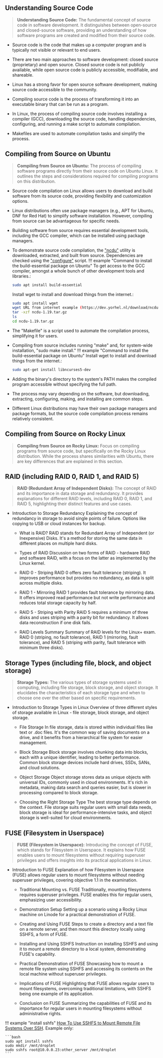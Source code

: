 ## Understanding Source Code
> **Understanding Source Code:** The fundamental concept of source code in software development. It distinguishes between open-source and closed-source software, providing an understanding of how software programs are created and modified from their source code.<br>

  - Source code is the code that makes up a computer program and is typically not visible or relevant to end users.

  - There are two main approaches to software development: closed source (proprietary) and open source. Closed source code is not publicly available, while open source code is publicly accessible, modifiable, and shareable.

  - Linux has a strong favor for open source software development, making source code accessible to the community.

  - Compiling source code is the process of transforming it into an executable binary that can be run as a program.

  - In Linux, the process of compiling source code involves installing a compiler (GCC), downloading the source code, handling dependencies, configuring, and running a make script to automate compilation.

  - Makefiles are used to automate compilation tasks and simplify the process.

## Compiling from Source on Ubuntu
> **Compiling from Source on Ubuntu:** The process of compiling software programs directly from their source code on Ubuntu Linux. It outlines the steps and considerations required for compiling programs on this distribution.<br>

  - Source code compilation on Linux allows users to download and build software from its source code, providing flexibility and customization options.

  - Linux distributions often use package managers (e.g., APT for Ubuntu, DNF for Red Hat) to simplify software installation. However, compiling from source can be advantageous for specific needs.

  - Building software from source requires essential development tools, including the GCC compiler, which can be installed using package managers.

 - To demonstrate source code compilation, the ["ncdu"](https://dev.yorhel.nl/ncdu) utility is downloaded, extracted, and built from source. Dependencies are checked using the ["configure"](https://dev.yorhel.nl/download/ncdu-1.19.tar.gz) script.
!!! example "Command to install the build-essential package on Ubuntu"
    To get access to the GCC compiler, amongst a whole bunch of other development tools and libraries.:

    ```bash
    sudo apt install build-essential
    ```
    Install wget to install and download things from the internet.:

    ```bash
    sudo apt install wget
    wget URL from internet example (https://dev.yorhel.nl/download/ncdu-1.19.tar.gz)
    tar -xzf ncdu-1.19.tar.gz
    ls
    cd ncdu-1.19.tar.gz
    ```
  - The "Makefile" is a script used to automate the compilation process, simplifying it for users.

  - Compiling from source includes running "make" and, for system-wide installation, "sudo make install."
!!! example "Command to install the build-essential package on Ubuntu"
    Install wget to install and download things from the internet.:

    ```bash
    sudo apt-get install libncurses5-dev
    ```

  - Adding the binary's directory to the system's PATH makes the compiled program accessible without specifying the full path.

  - The process may vary depending on the software, but downloading, extracting, configuring, making, and installing are common steps.

  - Different Linux distributions may have their own package managers and package formats, but the source code compilation process remains relatively consistent.

## Compiling from Source on Rocky Linux
> **Compiling from Source on Rocky Linux:** Focus on compiling programs from source code, but specifically on the Rocky Linux distribution. While the process shares similarities with Ubuntu, there are key differences that are explained in this section.<br>

## RAID (including RAID 0, RAID 1, and RAID 5)
> **RAID (Redundant Array of Independent Disks):** The concept of RAID and its importance in data storage and redundancy. It provides explanations for different RAID levels, including RAID 0, RAID 1, and RAID 5, highlighting their distinct features and use cases.<br>

- Introduction to Storage Redundancy
      Explaining the concept of redundancy in storage to avoid single points of failure. Options like copying to USB or cloud instances for backup.
    
    - What is RAID?
      RAID stands for Redundant Array of Independent (or Inexpensive) Disks. It's a method for storing the same data in different places on multiple hard disks.

    - Types of RAID
      Discussion on two forms of RAID - hardware RAID and software RAID, with a focus on the latter as implemented by the Linux kernel.

    - RAID 0 - Striping
      RAID 0 offers zero fault tolerance (striping). It improves performance but provides no redundancy, as data is split across multiple disks.

    - RAID 1 - Mirroring
      RAID 1 provides fault tolerance by mirroring data. It offers improved read performance but not write performance and reduces total storage capacity by half.

    - RAID 5 - Striping with Parity
      RAID 5 requires a minimum of three disks and uses striping with a parity bit for redundancy. It allows data reconstruction if one disk fails.

    - RAID Levels Summary
      Summary of RAID levels for the Linux+ exam. RAID 0 (striping, no fault tolerance), RAID 1 (mirroring, fault tolerance), and RAID 5 (striping with parity, fault tolerance with minimum three disks).

## Storage Types (including file, block, and object storage)
> **Storage Types:** The various types of storage systems used in computing, including file storage, block storage, and object storage. It elucidates the characteristics of each storage type and when to choose one over the other based on specific requirements.<br>


- Introduction to Storage Types in Linux
    Overview of three different styles of storage available in Linux - file storage, block storage, and object storage.

    - File Storage
      In file storage, data is stored within individual files like text or .doc files. It's the common way of saving documents on a drive, and it benefits from a hierarchical file system for easier management.

    - Block Storage
      Block storage involves chunking data into blocks, each with a unique identifier, leading to better performance. Common block storage devices include hard drives, SSDs, SANs, and cloud solutions.

    - Object Storage
      Object storage stores data as unique objects with universal IDs, commonly used in cloud environments. It's rich in metadata, making data search and queries easier, but is slower in processing compared to block storage.

    - Choosing the Right Storage Type
      The best storage type depends on the context. File storage suits regular users with small data needs, block storage is ideal for performance-intensive tasks, and object storage is well-suited for cloud environments.

## FUSE (Filesystem in Userspace)
> **FUSE (Filesystem in Userspace):** Introducing the concept of FUSE, which stands for Filesystem in Userspace. It explains how FUSE enables users to mount filesystems without requiring superuser privileges and offers insights into its practical applications in Linux.<br>

- Introduction to FUSE
    Explanation of how Filesystem in Userspace (FUSE) allows regular users to mount filesystems without needing superuser privileges, covering objective 1.1 in the examination.

    - Traditional Mounting vs. FUSE
      Traditionally, mounting filesystems requires superuser privileges. FUSE enables this for regular users, emphasizing user accessibility.

    - Demonstration Setup
      Setting up a scenario using a Rocky Linux machine on Linode for a practical demonstration of FUSE.

    - Creating and Using FUSE
      Steps to create a directory and a text file on a remote server, and then mount this directory locally using SSHFS, a form of FUSE.

    - Installing and Using SSHFS
      Instruction on installing SSHFS and using it to mount a remote directory to a local system, demonstrating FUSE's capability.

    - Practical Demonstration of FUSE
      Showcasing how to mount a remote file system using SSHFS and accessing its contents on the local machine without superuser privileges.

    - Implications of FUSE
      Highlighting that FUSE allows regular users to mount filesystems, overcoming traditional limitations, with SSHFS being one example of its application.

    - Conclusion on FUSE
      Summarizing the capabilities of FUSE and its importance for regular users in mounting filesystems without administrative rights.

!!! example "install sshfs"
    [How To Use SSHFS to Mount Remote File Systems Over SSH](https://www.digitalocean.com/community/tutorials/how-to-use-sshfs-to-mount-remote-file-systems-over-ssh). Example only:

    ```bash
    sudo apt install sshfs
    sudo mkdir /mnt/droplet
    sudo sshfs root@10.0.0.23:other_server /mnt/droplet
    ```




